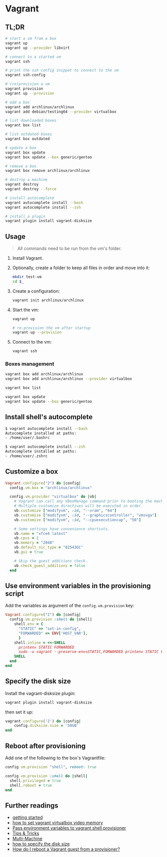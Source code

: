 # Vagrant


## TL;DR

```sh
# start a vm from a box
vagrant up
vagrant up --provider libvirt

# connect to a started vm
vagrant ssh

# print the ssh config snippet to connect to the vm
vagrant ssh-config

# (re)provision a vm
vagrant provision
vagrant up --provision

# add a box
vagrant add archlinux/archlinux
vagrant add debian/testing64 --provider virtualbox

# list downloaded boxes
vagrant box list

# list outdated boxes
vagrant box outdated

# update a box
vagrant box update
vagrant box update --box generic/gentoo

# remove a box
vagrant box remove archlinux/archlinux

# destroy a machine
vagrant destroy
vagrant destroy --force

# install autocomplete
vagrant autocomplete install --bash
vagrant autocomplete install --zsh

# install a plugin
vagrant plugin install vagrant-disksize
```

## Usage

> All commands need to be run from the vm's folder.

1. Install Vagrant.
1. Optionally, create a folder to keep all files in order and move into it:

   ```sh
   mkdir test-vm
   cd $_
   ```

1. Create a configuration:

   ```sh
   vagrant init archlinux/archlinux
   ```

1. Start the vm:

   ```sh
   vagrant up

   # re-provision the vm after startup
   vagrant up --provision
   ```

1. Connect to the vm:

   ```sh
   vagrant ssh
   ```

### Boxes management

```sh
vagrant box add archlinux/archlinux
vagrant box add archlinux/archlinux --provider virtualbox

vagrant box list

vagrant box update
vagrant box update --box generic/gentoo
```

## Install shell's autocomplete

```sh
$ vagrant autocomplete install --bash
Autocomplete installed at paths:
- /home/user/.bashrc

$ vagrant autocomplete install --zsh
Autocomplete installed at paths:
- /home/user/.zshrc
```

## Customize a box

```ruby
Vagrant.configure("2") do |config|
  config.vm.box = "archlinux/archlinux"

  config.vm.provider "virtualbox" do |vb|
    # Vagrant can call any VBoxManage command prior to booting the machine.
    # Multiple customize directives will be executed in order.
    vb.customize ["modifyvm", :id, "--vram", "64"]
    vb.customize ["modifyvm", :id, "--graphicscontroller", "vmsvga"]
    vb.customize ["modifyvm", :id, "--cpuexecutioncap", "50"]

    # Some settings have convenience shortcuts.
    vb.name = "xfce4 latest"
    vb.cpus = 2
    vb.memory = "2048"
    vb.default_nic_type = "82543GC"
    vb.gui = true

    # Skip the guest additions check.
    vb.check_guest_additions = false
  end
```

## Use environment variables in the provisioning script

Add the variables as argument of the `config.vm.provision` key:

```ruby
Vagrant.configure("2") do |config|
  config.vm.provision :shell do |shell|
    shell.env = {
      "STATIC" => "set-in-config",
      "FORWARDED" => ENV['HOST_VAR'],
      }
    shell.inline = <<-SHELL
      printenv STATIC FORWARDED
      sudo -u vagrant --preserve-env=STATIC,FORWARDED printenv STATIC FORWARDED
    SHELL
  end
end
```

## Specify the disk size

Install the vagrant-disksize plugin:

```sh
vagrant plugin install vagrant-disksize
```

then set it up:

```ruby
vagrant.configure('2') do |config|
    config.disksize.size = '50GB'
end
```

## Reboot after provisioning

Add one of the following to the box's Vagrantfile:

```ruby
config.vm.provision "shell", reboot: true

config.vm.provision :shell do |shell|
  shell.privileged = true
  shell.reboot = true
end
```

## Further readings

- [getting started]
- [how to set vagrant virtualbox video memory]
- [Pass environment variables to vagrant shell provisioner]
- [Tips & Tricks]
- [Multi-Machine]
- [how to specify the disk size]
- [How do I reboot a Vagrant guest from a provisioner?]

[getting started]: https://learn.hashicorp.com/tutorials/vagrant/getting-started-index
[how do i reboot a vagrant guest from a provisioner?]: https://superuser.com/questions/1338429/how-do-i-reboot-a-vagrant-guest-from-a-provisioner#1579326
[how to set vagrant virtualbox video memory]: https://stackoverflow.com/questions/24231620/how-to-set-vagrant-virtualbox-video-memory#24253435
[how to specify the disk size]: https://stackoverflow.com/questions/49822594/vagrant-how-to-specify-the-disk-size#60185312
[multi-machine]: https://www.vagrantup.com/docs/multi-machine
[pass environment variables to vagrant shell provisioner]: https://stackoverflow.com/questions/19648088/pass-environment-variables-to-vagrant-shell-provisioner#37563822
[tips & tricks]: https://www.vagrantup.com/docs/vagrantfile/tips
